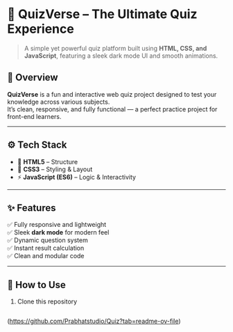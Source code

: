 # 🧠 QuizVerse – The Ultimate Quiz Experience  

> A simple yet powerful quiz platform built using **HTML, CSS, and JavaScript**, featuring a sleek dark mode UI and smooth animations.


## 🌟 Overview  

**QuizVerse** is a fun and interactive web quiz project designed to test your knowledge across various subjects.  
It’s clean, responsive, and fully functional — a perfect practice project for front-end learners.  

---

## ⚙️ Tech Stack  

- 🧩 **HTML5** – Structure  
- 🎨 **CSS3** – Styling & Layout  
- ⚡ **JavaScript (ES6)** – Logic & Interactivity  

---

## ✨ Features  

✅ Fully responsive and lightweight  
✅ Sleek **dark mode** for modern feel  
✅ Dynamic question system  
✅ Instant result calculation  
✅ Clean and modular code  

---

## 🚀 How to Use  

1. Clone this repository  
   ```bash
  (https://github.com/Prabhatstudio/Quiz?tab=readme-ov-file)
